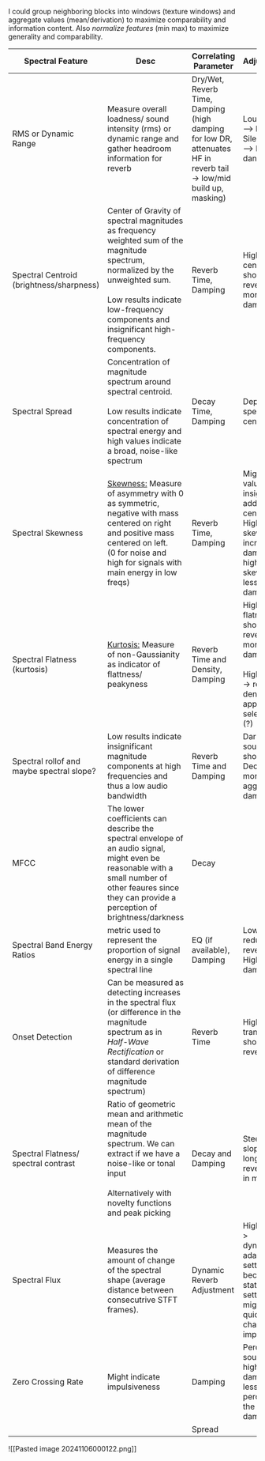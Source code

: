 I could group neighboring blocks into windows (texture windows) and aggregate values (mean/derivation) to maximize comparability and information content. Also *normalize features* (min max) to maximize generality and comparability.

| Spectral Feature                          | Desc                                                                                                                                                                                                                               | Correlating Parameter                                                                                              | Adjustments                                                                                                                       |
| ----------------------------------------- | ---------------------------------------------------------------------------------------------------------------------------------------------------------------------------------------------------------------------------------- | ------------------------------------------------------------------------------------------------------------------ | --------------------------------------------------------------------------------------------------------------------------------- |
| RMS or Dynamic Range                      | Measure overall loadness/ sound intensity (rms) or dynamic range and gather headroom information for reverb                                                                                                                        | Dry/Wet, Reverb Time, Damping (high damping for low DR, attenuates HF in reverb tail -> low/mid build up, masking) | Loud signals --> less wet; Silent signals --> Masking danger                                                                      |
| Spectral Centroid (brightness/sharpness)  | Center of Gravity of spectral magnitudes as frequency weighted sum of the magnitude spectrum, normalized by the unweighted sum. <br><br>Low results indicate low-frequency components and insignificant high-frequency components. | Reverb Time, Damping                                                                                               | Higher centroid -> shorter reverb time, more damping<br>                                                                          |
| Spectral Spread                           | Concentration of magnitude spectrum around spectral centroid. <br><br>Low results indicate concentration of spectral energy and high values indicate a broad, noise-like spectrum                                                  | Decay Time, Damping                                                                                                | Depends on spectral centroid                                                                                                      |
| Spectral Skewness                         | <u>Skewness:</u> Measure of asymmetry with 0 as symmetric, negative with mass centered on right and positive mass centered on left.<br>(0 for noise and high for signals with main energy in low freqs)                            | Reverb Time, Damping                                                                                               | Might deliver valuable insights in addition to centroid. High skewness -> increase damping in highs; low skewness -> less damping |
| Spectral Flatness (kurtosis)              | <u>Kurtosis:</u> Measure of non-Gaussianity as indicator of flattness/ peakyness                                                                                                                                                   | Reverb Time and Density, Damping                                                                                   | Higher flatness -> shorter reverb time, more damping<br><br>High kurtosis -> reduce density, apply selective EQ (?)               |
| Spectral rollof and maybe spectral slope? | Low results indicate insignificant magnitude components at high frequencies and thus a low audio bandwidth                                                                                                                         | Reverb Time and Damping                                                                                            | Darker sounds --> shorter Decay and more aggressive damping                                                                       |
| MFCC                                      | The lower coefficients can describe the spectral envelope of an audio signal, might even be reasonable with a small number of other feaures since they can provide a perception of brightness/darkness                             | Decay                                                                                                              |                                                                                                                                   |
| Spectral Band Energy Ratios               | metric used to represent the proportion of signal energy in a single spectral line                                                                                                                                                 | EQ (if available), Damping                                                                                         | Low: reduced reverb time; High: more damping                                                                                      |
| Onset Detection                           | Can be measured as detecting increases in the spectral flux (or difference in the magnitude spectrum as in *Half-Wave Rectification* or standard derivation of difference magnitude spectrum)                                      | Reverb Time                                                                                                        | High transient -> shorter reverb time                                                                                             |
| Spectral Flatness/ spectral contrast      | Ratio of geometric mean and arithmetic mean of the magnitude spectrum. We can extract if we have a noise-like or tonal input<br><br>Alternatively with novelty functions and peak picking                                          | Decay and Damping                                                                                                  | Steeper slope -> longer reverb time in mids                                                                                       |
| Spectral Flux                             | Measures the amount of change of the spectral shape (average distance between consecutrive STFT frames).                                                                                                                           | Dynamic Reverb Adjustment                                                                                          | Higher flux -> dynamically adapt reverb settings because stationary settings might have quickly changing impacts                  |
| Zero Crossing Rate                        | Might indicate impulsiveness                                                                                                                                                                                                       | Damping                                                                                                            | Percussive sound -> high damping, the less percussive, the lower the damping                                                      |
|                                           |                                                                                                                                                                                                                                    | Spread                                                                                                             |                                                                                                                                   |

![[Pasted image 20241106000122.png]]

